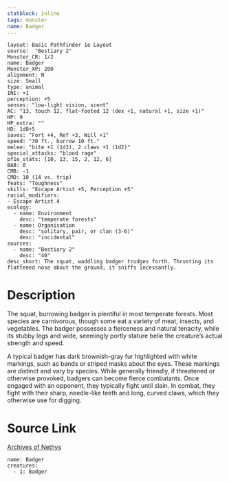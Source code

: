 ```yaml
---
statblock: inline
tags: monster
name: Badger
---
```

```statblock
layout: Basic Pathfinder 1e Layout
source:  "Bestiary 2"
Monster_CR: 1/2
name: Badger
Monster_XP: 200
alignment: N
size: Small
type: animal
INI: +1
perception: +5
senses: "low-light vision, scent"
AC: "13, touch 12, flat-footed 12 (dex +1, natural +1, size +1)"
HP: 9
HP_extra: ""
HD: 1d8+5
saves: "Fort +4, Ref +3, Will +1"
speed: "30 ft., burrow 10 ft."
melee: "bite +1 (1d3), 2 claws +1 (1d2)"
special_attacks: "blood rage"
pf1e_stats: [10, 13, 15, 2, 12, 6]
BAB: 0
CMB: -1
CMD: 10 (14 vs. trip)
feats: "Toughness"
skills: "Escape Artist +5, Perception +5"
racial_modifiers:
- Escape Artist 4
ecology:
  - name: Environment
    desc: "temperate forests"
  - name: Organisation
    desc: "solitary, pair, or clan (3-6)"
    desc: "incidental"
sources:
  - name: "Bestiary 2"
    desc: "40"
desc_short: The squat, waddling badger trudges forth. Thrusting its flattened nose about the ground, it sniffs incessantly. 
```
# Description
The squat, burrowing badger is plentiful in most temperate forests. Most species are carnivorous, though some eat a variety of meat, insects, and vegetables. The badger possesses a fierceness and natural tenacity, while its stubby legs and wide, seemingly portly stature belie the creature’s actual strength and speed. 

A typical badger has dark brownish-gray fur highlighted with white markings, such as bands or striped masks about the eyes. These markings are distinct and vary by species. While generally friendly, if threatened or otherwise provoked, badgers can become fierce combatants. Once engaged with an opponent, they typically fight until slain. In combat, they fight with their sharp, needle-like teeth and long, curved claws, which they otherwise use for digging.
# Source Link
[Archives of Nethys](https://aonprd.com/MonsterDisplay.aspx?ItemName=Badger)
```encounter-table
name: Badger
creatures:
  - 1: Badger
```

